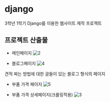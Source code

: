 # django
3학년 1학기 Django를 이용한 웹사이트 제작 프로젝트

프로젝트 산출물
---
- 메인페이지
![2](https://github.com/rakkeshasa/django/assets/77041622/3ae48d1d-568c-448a-ad97-520a41ff872d)

- 블로그페이지
![4](https://github.com/rakkeshasa/django/assets/77041622/5559c274-be66-4b3a-87f7-9cf34d3d1e7c)

견적 짜는 방법에 대한 글들이 있는 블로그 형식의 페이지

- 부품 가격 페이지
![5](https://github.com/rakkeshasa/django/assets/77041622/16c9ce95-b16a-4ddc-b05b-e4a0df1fb7ab)

- 부품 가격 상세페이지(크롤링적용)
![3](https://github.com/rakkeshasa/django/assets/77041622/302a3ed6-013b-45d1-b7b6-4fb19467a92f)
